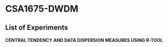 # CSA1675-DWDM
<h2>List of Experiments</h2>
<h4>CENTRAL TENDENCY AND DATA DISPERSION  MEASURES USING R-TOOL</h4>
